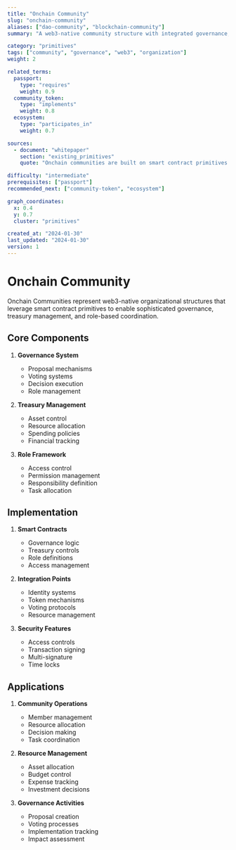 ```yaml
---
title: "Onchain Community"
slug: "onchain-community"
aliases: ["dao-community", "blockchain-community"]
summary: "A web3-native community structure with integrated governance, treasury, and role management capabilities built on smart contract primitives."

category: "primitives"
tags: ["community", "governance", "web3", "organization"]
weight: 2

related_terms:
  passport:
    type: "requires"
    weight: 0.9
  community_token:
    type: "implements"
    weight: 0.8
  ecosystem:
    type: "participates_in"
    weight: 0.7

sources:
  - document: "whitepaper"
    section: "existing_primitives"
    quote: "Onchain communities are built on smart contract primitives that enable integrated governance, treasury management, and role-based access control."

difficulty: "intermediate"
prerequisites: ["passport"]
recommended_next: ["community-token", "ecosystem"]

graph_coordinates:
  x: 0.4
  y: 0.7
  cluster: "primitives"

created_at: "2024-01-30"
last_updated: "2024-01-30"
version: 1
---
```


# Onchain Community

Onchain Communities represent web3-native organizational structures that leverage smart contract primitives to enable sophisticated governance, treasury management, and role-based coordination.

## Core Components

1. **Governance System**
   - Proposal mechanisms
   - Voting systems
   - Decision execution
   - Role management

2. **Treasury Management**
   - Asset control
   - Resource allocation
   - Spending policies
   - Financial tracking

3. **Role Framework**
   - Access control
   - Permission management
   - Responsibility definition
   - Task allocation

## Implementation

1. **Smart Contracts**
   - Governance logic
   - Treasury controls
   - Role definitions
   - Access management

2. **Integration Points**
   - Identity systems
   - Token mechanisms
   - Voting protocols
   - Resource management

3. **Security Features**
   - Access controls
   - Transaction signing
   - Multi-signature
   - Time locks

## Applications

1. **Community Operations**
   - Member management
   - Resource allocation
   - Decision making
   - Task coordination

2. **Resource Management**
   - Asset allocation
   - Budget control
   - Expense tracking
   - Investment decisions

3. **Governance Activities**
   - Proposal creation
   - Voting processes
   - Implementation tracking
   - Impact assessment 